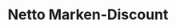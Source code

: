 ---
title: "Netto Marken-Discount"
url: /riesa/netto-marken-discount-doktor-scheider-strasse/
shop: Supermarkt
---